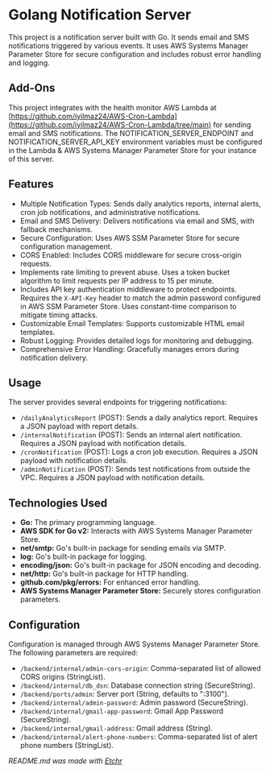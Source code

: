 # Golang Notification Server
This project is a notification server built with Go. It sends email and SMS notifications triggered by various events.  It uses AWS Systems Manager Parameter Store for secure configuration and includes robust error handling and logging.

## Add-Ons
This project integrates with the health monitor AWS Lambda at [https://github.com/iyilmaz24/AWS-Cron-Lambda](https://github.com/iyilmaz24/AWS-Cron-Lambda/tree/main) for sending email and SMS notifications. The NOTIFICATION_SERVER_ENDPOINT and NOTIFICATION_SERVER_API_KEY environment variables must be configured in the Lambda & AWS Systems Manager Parameter Store for your instance of this server.

## Features
* Multiple Notification Types: Sends daily analytics reports, internal alerts, cron job notifications, and administrative notifications.
* Email and SMS Delivery: Delivers notifications via email and SMS, with fallback mechanisms.
* Secure Configuration: Uses AWS SSM Parameter Store for secure configuration management.
* CORS Enabled: Includes CORS middleware for secure cross-origin requests.
* Implements rate limiting to prevent abuse.  Uses a token bucket algorithm to limit requests per IP address to 15 per minute.
* Includes API key authentication middleware to protect endpoints.  Requires the `X-API-Key` header to match the admin password configured in AWS SSM Parameter Store.  Uses constant-time comparison to mitigate timing attacks.
* Customizable Email Templates: Supports customizable HTML email templates.
* Robust Logging: Provides detailed logs for monitoring and debugging.
* Comprehensive Error Handling: Gracefully manages errors during notification delivery.



## Usage
The server provides several endpoints for triggering notifications:

* `/dailyAnalyticsReport` (POST): Sends a daily analytics report. Requires a JSON payload with report details.
* `/internalNotification` (POST): Sends an internal alert notification. Requires a JSON payload with notification details.
* `/cronNotification` (POST): Logs a cron job execution. Requires a JSON payload with notification details.
* `/adminNotification` (POST): Sends test notifications from outside the VPC. Requires a JSON payload with notification details.

## Technologies Used
* **Go:** The primary programming language.
* **AWS SDK for Go v2:** Interacts with AWS Systems Manager Parameter Store.
* **net/smtp:** Go's built-in package for sending emails via SMTP.
* **log:** Go's built-in package for logging.
* **encoding/json:** Go's built-in package for JSON encoding and decoding.
* **net/http:** Go's built-in package for HTTP handling.
* **github.com/pkg/errors:** For enhanced error handling.
* **AWS Systems Manager Parameter Store:** Securely stores configuration parameters.

## Configuration
Configuration is managed through AWS Systems Manager Parameter Store.  The following parameters are required:

* `/backend/internal/admin-cors-origin`: Comma-separated list of allowed CORS origins (StringList).
* `/backend/internal/db_dsn`: Database connection string (SecureString).
* `/backend/ports/admin`: Server port (String, defaults to ":3100").
* `/backend/internal/admin-password`: Admin password (SecureString).
* `/backend/internal/gmail-app-password`: Gmail App Password (SecureString).
* `/backend/internal/gmail-address`: Gmail address (String).
* `/backend/internal/alert-phone-numbers`: Comma-separated list of alert phone numbers (StringList).

*README.md was made with [Etchr](https://etchr.dev)*
